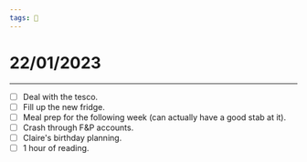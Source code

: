 ```yaml
---
tags: 📆
---
```


# 22/01/2023
---

- [ ] Deal with the tesco.
- [ ] Fill up the new fridge.
- [ ] Meal prep for the following week (can actually have a good stab at it).
- [ ] Crash through F&P accounts.
- [ ] Claire's birthday planning.
- [ ] 1 hour of reading.

